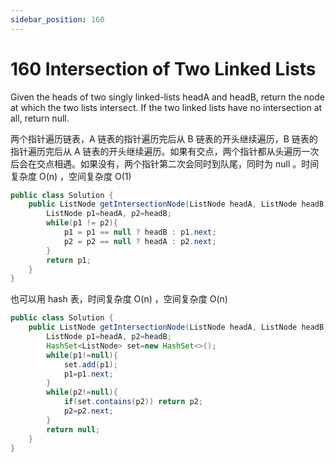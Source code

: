 ```yaml
---
sidebar_position: 160
---
```


# 160 Intersection of Two Linked Lists

Given the heads of two singly linked-lists headA and headB, return the node at which the two lists intersect. If the two linked lists have no intersection at all, return null.

两个指针遍历链表，A 链表的指针遍历完后从 B 链表的开头继续遍历，B 链表的指针遍历完后从 A 链表的开头继续遍历。如果有交点，两个指针都从头遍历一次后会在交点相遇。如果没有，两个指针第二次会同时到队尾，同时为 null 。时间复杂度 O(n) ，空间复杂度 O(1)

```java
public class Solution {
    public ListNode getIntersectionNode(ListNode headA, ListNode headB) {
        ListNode p1=headA, p2=headB;
        while(p1 != p2){
            p1 = p1 == null ? headB : p1.next;
            p2 = p2 == null ? headA : p2.next;
        }
        return p1;
    }
}
```

也可以用 hash 表，时间复杂度 O(n) ，空间复杂度 O(n)

```java
public class Solution {
    public ListNode getIntersectionNode(ListNode headA, ListNode headB) {
        ListNode p1=headA, p2=headB;
        HashSet<ListNode> set=new HashSet<>();
        while(p1!=null){
            set.add(p1);
            p1=p1.next;
        }
        while(p2!=null){
            if(set.contains(p2)) return p2;
            p2=p2.next;
        }
        return null;
    }
}
```